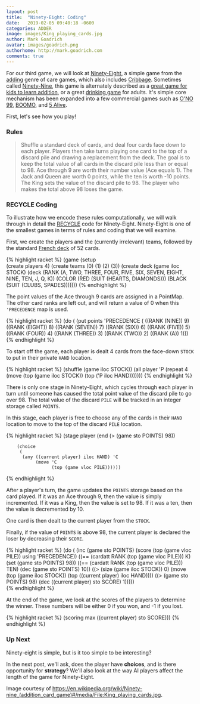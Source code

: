 ```yaml
---
layout: post
title:  "Ninety-Eight: Coding"
date:   2019-02-05 09:40:18 -0600
categories: ADDER
image: images/King_playing_cards.jpg
author: Mark Goadrich
avatar: images/goadrich.png
authorhome: http://mark.goadrich.com
comments: true
---
```


For our third game, we will look at [Ninety-Eight](https://www.pagat.com/adders/98.html), 
a simple game from the [adding](https://www.pagat.com/adders/) genre of care games, which also includes 
[Cribbage](https://www.pagat.com/adders/crib6.html).
Sometimes called [Ninety-Nine](https://en.wikipedia.org/wiki/Ninety-nine_(addition_card_game)),
this game is alternately described as a [great game for kids to learn addition](http://www.cuppacocoa.com/math-game-99/), 
or a great [drinking game](https://en.wikipedia.org/wiki/Drinking_game) for adults. It's simple core
mechanism has been expanded into a few commercial games such as
[O'NO 99](https://boardgamegeek.com/boardgame/7803/ono-99),
[BOOMO](https://boardgamegeek.com/boardgame/1333/boom-o), and
[5 Alive](https://boardgamegeek.com/boardgame/1961/5-alive). 

First, let's see how you play!

### Rules

>Shuffle a standard deck of cards, and deal four cards face down to each player. Players
then take turns playing one card to the top of a discard pile and drawing a
replacement from the deck. The goal is to keep the total 
value of all cards in the discard pile less than or equal to 98. 
Ace through 9 are worth their number value (Ace equals 1). The
Jack and Queen are worth 0 points, while the ten is worth -10 points. The King
sets the value of the discard pile to 98. The player who
makes the total above 98 loses the game. 

### RECYCLE Coding

To illustrate how we encode these rules computationally, we will
walk through in detail the [RECYCLE](https://cardstock.readthedocs.io/en/latest/recycle/index.html) 
code for Ninety-Eight. Ninety-Eight is one of the smallest games in terms of rules and 
coding that we will examine.

First, we create the players and the (currently irrelevant) teams, followed by the standard
[French deck](https://en.wikipedia.org/wiki/French_playing_cards) of 52 cards.

{% highlight racket %}
(game
 (setup  
  (create players 4)
  (create teams (0) (1) (2) (3))
  (create deck (game iloc STOCK) (deck (RANK (A, TWO, THREE, FOUR, FIVE, SIX, SEVEN, EIGHT, NINE, TEN, J, Q, K))
                                       (COLOR (RED (SUIT (HEARTS, DIAMONDS)))
                                              (BLACK (SUIT (CLUBS, SPADES))))))) 
{% endhighlight %}

The point values of the Ace through 9 cards are assigned in a PointMap. The other card ranks
are left out, and will return a value of 0 when this `'PRECEDENCE` map is used.

{% highlight racket %}
 (do 
     (
      (put points 'PRECEDENCE 
           (
            ((RANK (NINE)) 9)
            ((RANK (EIGHT)) 8)
            ((RANK (SEVEN)) 7)
            ((RANK (SIX)) 6)
            ((RANK (FIVE)) 5)
            ((RANK (FOUR)) 4)
            ((RANK (THREE)) 3)
            ((RANK (TWO)) 2)
            ((RANK (A)) 1)))
{% endhighlight %}
      
To start off the game, each player is dealt 4 cards from the face-down `STOCK` to put in their 
private `HAND` location.
      
{% highlight racket %}
      (shuffle (game iloc STOCK))
      (all player 'P 
           (repeat 4 
                   (move (top (game iloc STOCK)) 
                         (top ('P iloc HAND))))))) 
{% endhighlight %}
 
There is only one stage in Ninety-Eight, which cycles through each player in turn until
someone has caused the total point value of the discard pile to go over 98. The
total value of the discard `PILE` will be tracked in an integer storage called `POINTS`.

In this stage, each player is free to choose any of the cards in their `HAND` location to
move to the top of the discard `PILE` location.
 
{% highlight racket %}
 (stage player
        (end 
         (> (game sto POINTS) 98))
        
        (choice 
         (
          (any ((current player) iloc HAND) 'C
               (move 'C 
                     (top (game vloc PILE))))))
{% endhighlight %}
    
After a player's turn, the game updates the `POINTS` storage based on the card played.
If it was an Ace through 9, then the value is simply incremented. If it was a King, 
then the value is set to 98. If it was a ten, then the value is decremented by 10.

One card is then dealt to the current player from the `STOCK`.

Finally, if the value of `POINTS` is above 98, the current player is declared the loser
by decreasing their `SCORE`.
        
{% highlight racket %}
        (do 
            (
             (inc (game sto POINTS) (score (top (game vloc PILE)) using 'PRECEDENCE)) 
             ((== (cardatt RANK (top (game vloc PILE))) K)
              (set (game sto POINTS) 98))
             ((== (cardatt RANK (top (game vloc PILE))) TEN)
              (dec (game sto POINTS) 10))
             ((> (size (game iloc STOCK)) 0) 
              (move (top (game iloc STOCK)) 
                    (top ((current player) iloc HAND))))
             ((> (game sto POINTS) 98) 
              (dec ((current player) sto SCORE) 1)))))				
{% endhighlight %}
 
At the end of the game, we look at the scores of the players to determine the winner. These numbers will
be either 0 if you won, and -1 if you lost.
 
{% highlight racket %}
 (scoring max ((current player) sto SCORE)))
{% endhighlight %}

### Up Next

Ninety-eight is simple, but is it too simple to be interesting?

In the next post,
we'll ask, 
does the player have **choices**, and is there opportunity for **strategy**? We'll 
also look at the way AI players affect the length of the game for Ninety-Eight.

Image courtesy of https://en.wikipedia.org/wiki/Ninety-nine_(addition_card_game)#/media/File:King_playing_cards.jpg.
